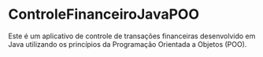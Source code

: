 # ControleFinanceiroJavaPOO
Este é um aplicativo de controle de transações financeiras desenvolvido em Java utilizando os princípios da Programação Orientada a Objetos (POO). 
